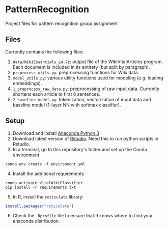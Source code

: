 # PatternRecognition
Project files for pattern recognition group assignment

## Files

Currently contains the following files:

1. `data/WikiEssentials_L4.7z`: output file of the WikiVitalArticles program. Each document is included in its entirety (but split by paragraph).  
1. `preprocess_utils.py`: preprocessing functions for Wiki data.
2. `model_utils.py`: various utility functions used for modeling (e.g. loading embeddings).
3. `1_preprocess_raw_data.py`: preprocessing of raw input data. Currently shortens each article to first 8 sentences. 
4. `2_baseline_model.py`: tokenization, vectorization of input data and baseline model (1-layer NN with softmax classifier). 

## Setup

1. Download and install [Anaconda Python 3](https://www.anaconda.com/distribution/)
2. Download latest version of [Rstudio](https://rstudio.com/products/rstudio/download/). Need this to run python scripts in Rstudio.
3. In a terminal, go to this repository's folder and set up the Conda environment

```shell
conda env create -f environment.yml
```

4. Install the additional requirements

```shell
conda activate VitalWikiClassifier
pip install -r requirements.txt
```

5. In R, install the `reticulate` library:

```r
install.packages("reticulate")
```

6. Check the `.Rprofile` file to ensure that R knows where to find your anaconda distribution.

